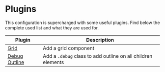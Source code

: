 # Plugins

This configuration is supercharged with some useful plugins. Find below the complete used list and what they are used for.

| Plugin | Description |
|-|-|
| [Grid](/plugins/grid/) | Add a grid component |
| [Debug Outline](/plugins/debug-outline) | Add a `.debug` class to add outline on all children elements |
